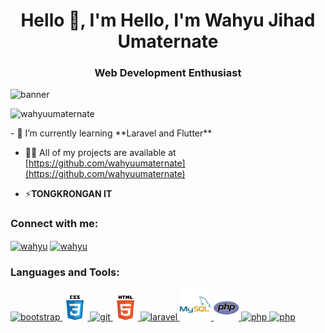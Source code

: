 <h1 align="center">Hello 👋, I'm Hello, I'm Wahyu Jihad Umaternate</h1>
<h3 align="center">Web Development Enthusiast</h3>

![banner](banner.gif)

<p align="left"> <img src="https://komarev.com/ghpvc/?username=wahyuumaternate&label=Profile%20views&color=0e75b6&style=flat" alt="wahyuumaternate" /> </p>
- 🌱 I’m currently learning **Laravel and Flutter**

- 👨‍💻 All of my projects are available at [https://github.com/wahyuumaternate](https://github.com/wahyuumaternate)


- ⚡**TONGKRONGAN IT**


<h3 align="left">Connect with me:</h3>
<p align="left">
<a href="https://www.linkedin.com/in/wahyu-umaternate" target="blank"><img align="center" src="https://raw.githubusercontent.com/rahuldkjain/github-profile-readme-generator/master/src/images/icons/Social/linked-in-alt.svg" alt="wahyu" height="30" width="40" /></a>
<a href="https://www.instagram.com/wahyu_umaternate/" target="blank"><img align="center" src="https://raw.githubusercontent.com/rahuldkjain/github-profile-readme-generator/master/src/images/icons/Social/instagram.svg" alt="wahyu" height="30" width="40" /></a>
</p>

<h3 align="left">Languages and Tools:</h3>
<p align="left"> <a href="https://getbootstrap.com" target="_blank" rel="noreferrer"> <img src="https://getbootstrap.com/docs/5.3/assets/brand/bootstrap-logo-shadow.png" alt="bootstrap" width="40" height="40"/> </a> <a href="https://www.w3schools.com/css/" target="_blank" rel="noreferrer"> <img src="https://raw.githubusercontent.com/devicons/devicon/master/icons/css3/css3-original-wordmark.svg" alt="css3" width="40" height="40"/> </a> <a href="https://git-scm.com/" target="_blank" rel="noreferrer"> <img src="https://www.vectorlogo.zone/logos/git-scm/git-scm-icon.svg" alt="git" width="40" height="40"/> </a> <a href="https://www.w3.org/html/" target="_blank" rel="noreferrer"> <img src="https://raw.githubusercontent.com/devicons/devicon/master/icons/html5/html5-original-wordmark.svg" alt="html5" width="40" height="40"/> </a> <a href="https://laravel.com/" target="_blank" rel="noreferrer"> <img src="https://laravel.com//img/logomark.min.svg" alt="laravel" width="40" height="40"/> </a> <a href="https://www.mysql.com/" target="_blank" rel="noreferrer"> <img src="https://raw.githubusercontent.com/devicons/devicon/master/icons/mysql/mysql-original-wordmark.svg" alt="mysql" width="50" height="50"/> </a> <a href="https://www.php.net" target="_blank" rel="noreferrer"> <img src="https://raw.githubusercontent.com/devicons/devicon/master/icons/php/php-original.svg" alt="php" width="40" height="40"/> </a> <a href="https://dart.dev/" target="_blank" rel="noreferrer"> <img src="https://dart.dev/assets/img/logo/logo-white-text.svg" alt="php" width="60" height="60"/> </a> <a href="https://flutter.dev/" target="_blank" rel="noreferrer"> <img src="https://storage.googleapis.com/cms-storage-bucket/6a07d8a62f4308d2b854.svg" alt="php" width="60" height="60"/> </a>




